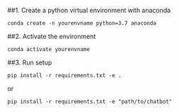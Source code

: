##1. Create a python virtual environment with anaconda
```shell
conda create -n yourenvname python=3.7 anaconda
```

##2. Activate the environment
```shell
conda activate yourenvname
```
##3. Run setup 
```shell
pip install -r requirements.txt -e .
```
or
```shell
pip install -r requirements.txt -e "path/to/chatbot"
```

